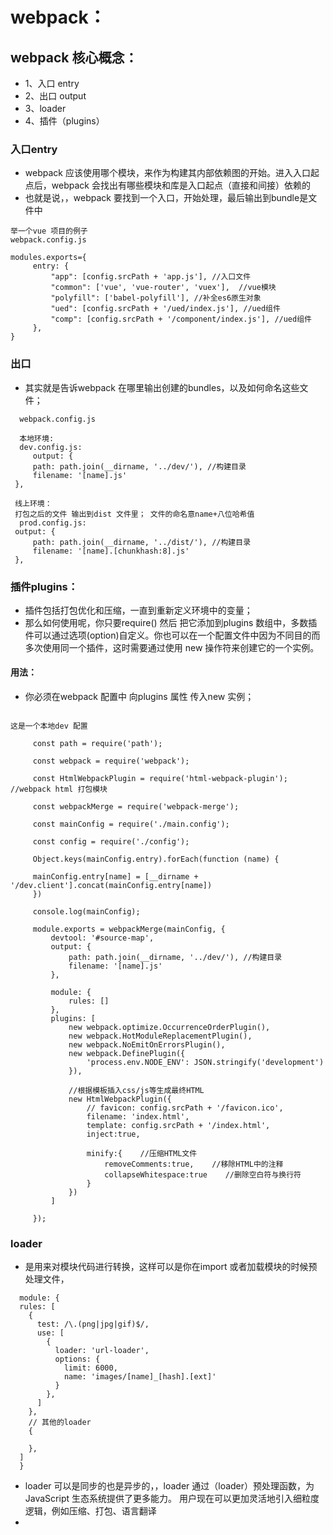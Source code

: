 # webpack：

## webpack 核心概念：

   * 1、入口 entry
   * 2、出口 output
   *  3、loader
   * 4、插件（plugins）

### 入口entry

   * webpack 应该使用哪个模块，来作为构建其内部依赖图的开始。进入入口起点后，webpack 会找出有哪些模块和库是入口起点（直接和间接）依赖的 
   * 也就是说，，webpack 要找到一个入口，开始处理，最后输出到bundle是文件中
   
   ```
   举一个vue 项目的例子
   webpack.config.js

   modules.exports={
        entry: {
            "app": [config.srcPath + 'app.js'], //入口文件
            "common": ['vue', 'vue-router', 'vuex'],  //vue模块
            "polyfill": ['babel-polyfill'], //补全es6原生对象
            "ued": [config.srcPath + '/ued/index.js'], //ued组件
            "comp": [config.srcPath + '/component/index.js'], //ued组件
        },
   }

   ```
### 出口 
   * 其实就是告诉webpack 在哪里输出创建的bundles，以及如何命名这些文件；
   
   ```
     webpack.config.js

     本地环境:
     dev.config.js:
        output: {
        path: path.join(__dirname, '../dev/'), //构建目录
        filename: '[name].js'
    },

    线上环境：
    打包之后的文件 输出到dist 文件里； 文件的命名意name+八位哈希值
     prod.config.js:
    output: {
        path: path.join(__dirname, '../dist/'), //构建目录
        filename: '[name].[chunkhash:8].js'
    },

   ```
### 插件plugins：

  * 插件包括打包优化和压缩，一直到重新定义环境中的变量；
  * 那么如何使用呢，你只要require() 然后 把它添加到plugins 数组中，多数插件可以通过选项(option)自定义。你也可以在一个配置文件中因为不同目的而多次使用同一个插件，这时需要通过使用 new 操作符来创建它的一个实例。

  #### 用法：
  * 你必须在webpack 配置中 向plugins 属性 传入new 实例；

   ```
   
   这是一个本地dev 配置

        const path = require('path');

        const webpack = require('webpack');

        const HtmlWebpackPlugin = require('html-webpack-plugin'); //webpack html 打包模块

        const webpackMerge = require('webpack-merge');

        const mainConfig = require('./main.config');

        const config = require('./config');

        Object.keys(mainConfig.entry).forEach(function (name) {

        mainConfig.entry[name] = [__dirname + '/dev.client'].concat(mainConfig.entry[name])
        })

        console.log(mainConfig);

        module.exports = webpackMerge(mainConfig, {
            devtool: '#source-map',
            output: {
                path: path.join(__dirname, '../dev/'), //构建目录
                filename: '[name].js'
            },

            module: {
                rules: []
            },
            plugins: [
                new webpack.optimize.OccurrenceOrderPlugin(),
                new webpack.HotModuleReplacementPlugin(),
                new webpack.NoEmitOnErrorsPlugin(),
                new webpack.DefinePlugin({
                    'process.env.NODE_ENV': JSON.stringify('development')
                }),

                //根据模板插入css/js等生成最终HTML
                new HtmlWebpackPlugin({
                    // favicon: config.srcPath + '/favicon.ico',
                    filename: 'index.html', 
                    template: config.srcPath + '/index.html', 
                    inject:true,

                    minify:{    //压缩HTML文件
                        removeComments:true,    //移除HTML中的注释
                        collapseWhitespace:true    //删除空白符与换行符
                    }
                })
            ]

        });

   ```


### loader
  * 是用来对模块代码进行转换，这样可以是你在import 或者加载模块的时候预处理文件，
  ```
    module: {
    rules: [
      {
        test: /\.(png|jpg|gif)$/,
        use: [
          {
            loader: 'url-loader',
            options: {
              limit: 6000,
              name: 'images/[name]_[hash].[ext]'
            }
          },
        ]
      },
      // 其他的loader
      {

      },
    ]
    }
  ```
  * loader 可以是同步的也是异步的，，loader 通过（loader）预处理函数，为 JavaScript 生态系统提供了更多能力。 用户现在可以更加灵活地引入细粒度逻辑，例如压缩、打包、语言翻译
  * 





